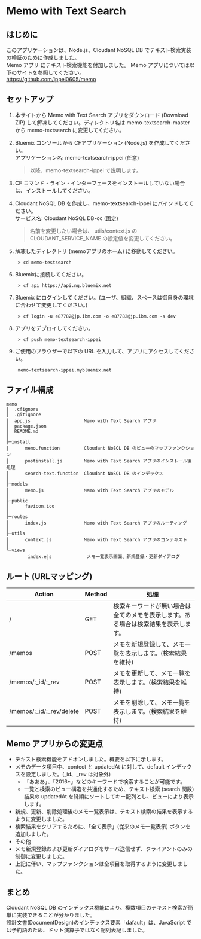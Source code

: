 # Memo with Text Search

## はじめに
このアプリケーションは、Node.js、Cloudant NoSQL DB でテキスト検索実装の検証のために作成しました。  
Memo アプリ にテキスト検索機能を付加しました。
Memo アプリについては以下のサイトを参照してください。  
<https://github.com/ippei0605/memo>


## セットアップ
1. 本サイトから Memo with Text Search アプリをダウンロード (Download ZIP) して解凍してください。ディレクトリ名は memo-textsearch-master から memo-textsearch に変更してください。

1. Bluemix コンソールから CFアプリケーション (Node.js) を作成してください。  
アプリケーション名: memo-textsearch-ippei (任意)  

    > 以降、memo-textsearch-ippei で説明します。


1. CF コマンド・ライン・インターフェースをインストールしていない場合は、インストールしてください。

1. Cloudant NoSQL DB を作成し、memo-textsearch-ippei にバインドしてください。  
サービス名: Cloudant NoSQL DB-cc (固定)  

    > 名前を変更したい場合は、 utils/context.js の CLOUDANT_SERVICE_NAME の設定値を変更してください。

1. 解凍したディレクトリ (memoアプリのホーム) に移動してください。

        > cd memo-testsearch

1. Bluemixに接続してください。

        > cf api https://api.ng.bluemix.net
    

1. Bluemix にログインしてください。(ユーザ、組織、スペースは御自身の環境に合わせて変更してください。)

        > cf login -u e87782@jp.ibm.com -o e87782@jp.ibm.com -s dev

1. アプリをデプロイしてください。

        > cf push memo-textsearch-ippei

1. ご使用のブラウザーで以下の URL を入力して、アプリにアクセスしてください。

        memo-textsearch-ippei.mybluemix.net


## ファイル構成
    memo
    │  .cfignore
    │  .gitignore
    │  app.js                    Memo with Text Search アプリ
    │  package.json
    │  README.md
    │  
    ├─install
    │      memo.function         Cloudant NoSQL DB のビューのマップファンクション
    │      postinstall.js        Memo with Text Search アプリのインストール後処理
    │      search-text.function  Cloudant NoSQL DB のインデックス
    │      
    ├─models
    │      memo.js               Memo with Text Search アプリのモデル
    │      
    ├─public
    │      favicon.ico
    │      
    ├─routes
    │      index.js              Memo with Text Search アプリのルーティング
    │      
    ├─utils
    │      context.js            Memo with Text Search アプリのコンテキスト
    │      
    └─views
            index.ejs             メモ一覧表示画面、新規登録・更新ダイアログ


## ルート (URLマッピング)
|Action|Method|処理|
|---|-----------|-----------|
|/|GET|検索キーワードが無い場合は全てのメモを表示します。ある場合は検索結果を表示します。|
|/memos|POST|メモを新規登録して、メモ一覧を表示します。(検索結果を維持)|
|/memos/:_id/:_rev|POST|メモを更新して、メモ一覧を表示します。(検索結果を維持)|
|/memos/:_id/:_rev/delete|POST|メモを削除して、メモ一覧を表示します。(検索結果を維持)|


## Memo アプリからの変更点
* テキスト検索機能をアドオンしました。概要を以下に示します。
 * メモのデータ項目中、contect と updatedAt に対して、default インデックスを設定しました。(_id、_rev は対象外)
     * 「あああ」、「2016*」などのキーワードで検索することが可能です。
     * 一覧と検索のビュー構造を共通化するため、テキスト検索 (search 関数) 結果の updatedAt を降順にソートしてキー配列とし、ビューにより表示します。
 * 新規、更新、削除処理後のメモ一覧表示は、テキスト検索の結果を表示するように変更しました。
 * 検索結果をクリアするために、「全て表示」(従来のメモ一覧表示) ボタンを追加しました。
* その他
 * メモ新規登録および更新ダイアログをサーバ送信せず、クライアントのみの制御に変更しました。
 * 上記に伴い、マップファンクションは全項目を取得するように変更しました。


## まとめ
Cloudant NoSQL DB のインデックス機能により、複数項目のテキスト検索が簡単に実装できることが分かりました。  
設計文書(DocumentDesign)のインデックス要素「dafault」は、JavaScript では予約語のため、ドット演算子ではなく配列表記しました。

